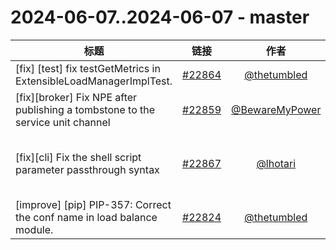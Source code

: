 # 2024-06-07..2024-06-07 - master
| 标题 | 链接 | 作者 | 标签 |
| - | :--: | :--: | - |
| [fix] [test] fix testGetMetrics in ExtensibleLoadManagerImplTest. | [#22864](https://github.com/apache/pulsar/pull/22864) | [@thetumbled](https://github.com/thetumbled) | `doc-not-needed`  | 
| [fix][broker] Fix NPE after publishing a tombstone to the service unit channel | [#22859](https://github.com/apache/pulsar/pull/22859) | [@BewareMyPower](https://github.com/BewareMyPower) | `doc-not-needed`  | 
| [fix][cli] Fix the shell script parameter passthrough syntax | [#22867](https://github.com/apache/pulsar/pull/22867) | [@lhotari](https://github.com/lhotari) | `area/cli` `doc-not-needed` `ready-to-test` `release/3.3.1` `release/3.0.6` `release/3.2.4`  | 
| [improve] [pip] PIP-357: Correct the conf name in load balance module. | [#22824](https://github.com/apache/pulsar/pull/22824) | [@thetumbled](https://github.com/thetumbled) | `doc-not-needed`  | 
